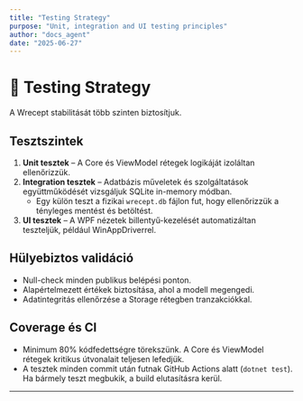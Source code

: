 ```yaml
---
title: "Testing Strategy"
purpose: "Unit, integration and UI testing principles"
author: "docs_agent"
date: "2025-06-27"
---
```


# 🧪 Testing Strategy

A Wrecept stabilitását több szinten biztosítjuk.

## Tesztszintek

1. **Unit tesztek** – A Core és ViewModel rétegek logikáját izoláltan ellenőrizzük.
2. **Integration tesztek** – Adatbázis műveletek és szolgáltatások együttműködését vizsgáljuk SQLite in-memory módban.
   * Egy külön teszt a fizikai `wrecept.db` fájlon fut, hogy ellenőrizzük a tényleges mentést és betöltést.
3. **UI tesztek** – A WPF nézetek billentyű-kezelését automatizáltan teszteljük, például WinAppDriverrel.

## Hülyebiztos validáció

* Null-check minden publikus belépési ponton.
* Alapértelmezett értékek biztosítása, ahol a modell megengedi.
* Adatintegritás ellenőrzése a Storage rétegben tranzakciókkal.

## Coverage és CI

* Minimum 80% kódfedettségre törekszünk. A Core és ViewModel rétegek kritikus útvonalait teljesen lefedjük.
* A tesztek minden commit után futnak GitHub Actions alatt (`dotnet test`). Ha bármely teszt megbukik, a build elutasításra kerül.

---
